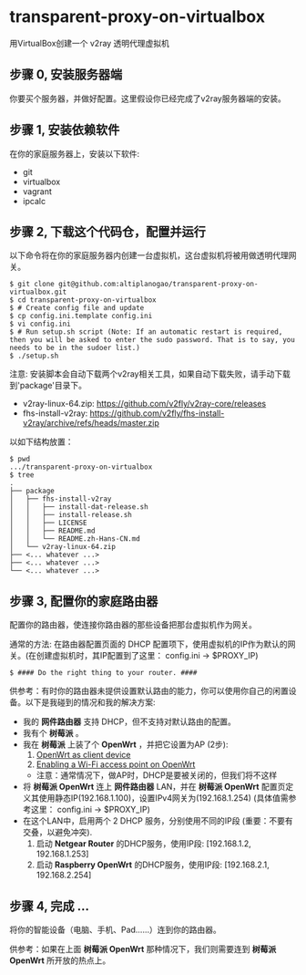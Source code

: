 # transparent-proxy-on-virtualbox

用VirtualBox创建一个 v2ray 透明代理虚拟机

<!-- https://guide.v2fly.org/en_US/app/transparent_proxy.html#pros -->

## 步骤 0, 安装服务器端

你要买个服务器，并做好配置。这里假设你已经完成了v2ray服务器端的安装。

## 步骤 1, 安装依赖软件

在你的家庭服务器上，安装以下软件:

* git
* virtualbox
* vagrant
* ipcalc

## 步骤 2, 下载这个代码仓，配置并运行

以下命令将在你的家庭服务器内创建一台虚拟机，这台虚拟机将被用做透明代理网关。

``` shell
$ git clone git@github.com:altiplanogao/transparent-proxy-on-virtualbox.git
$ cd transparent-proxy-on-virtualbox
$ # Create config file and update
$ cp config.ini.template config.ini
$ vi config.ini
$ # Run setup.sh script (Note: If an automatic restart is required, then you will be asked to enter the sudo password. That is to say, you needs to be in the sudoer list.)
$ ./setup.sh
```

注意: 安装脚本会自动下载两个v2ray相关工具，如果自动下载失败，请手动下载到'package'目录下。
* v2ray-linux-64.zip: https://github.com/v2fly/v2ray-core/releases
* fhs-install-v2ray: https://github.com/v2fly/fhs-install-v2ray/archive/refs/heads/master.zip

以如下结构放置：
```
$ pwd
.../transparent-proxy-on-virtualbox
$ tree
.
├── package
│   ├── fhs-install-v2ray
│   │   ├── install-dat-release.sh
│   │   ├── install-release.sh
│   │   ├── LICENSE
│   │   ├── README.md
│   │   └── README.zh-Hans-CN.md
│   └── v2ray-linux-64.zip
├── <... whatever ...>
├── <... whatever ...>
└── <... whatever ...>
```

## 步骤 3, 配置你的家庭路由器

配置你的路由器，使连接你路由器的那些设备把那台虚拟机作为网关。

通常的方法: 在路由器配置页面的 DHCP 配置项下，使用虚拟机的IP作为默认的网关。(在创建虚拟机时，其IP配置到了这里： config.ini -> $PROXY_IP)
```
$ #### Do the right thing to your router. ####
```

供参考：有时你的路由器未提供设置默认路由的能力，你可以使用你自己的闲置设备。以下是我碰到的情况和我的解决方案:
* 我的 **网件路由器** 支持 DHCP，但不支持对默认路由的配置。
* 我有个 **树莓派** 。
* 我在 **树莓派** 上装了个 **OpenWrt** ，并把它设置为AP (2步):
  1. [OpenWrt as client device](https://openwrt.org/docs/guide-user/network/openwrt_as_clientdevice)
  1. [Enabling a Wi-Fi access point on OpenWrt](https://openwrt.org/docs/guide-quick-start/basic_wifi)
  * 注意：通常情况下，做AP时，DHCP是要被关闭的，但我们将不这样
* 将 **树莓派 OpenWrt** 连上 **网件路由器** LAN，并在 **树莓派 OpenWrt** 配置页定义其使用静态IP(192.168.1.100)，设置IPv4网关为(192.168.1.254) (具体值需参考这里： config.ini -> $PROXY_IP)
* 在这个LAN中，启用两个 2 DHCP 服务，分别使用不同的IP段 (重要：不要有交叠，以避免冲突).
  1. 启动 **Netgear Router** 的DHCP服务，使用IP段: [192.168.1.2, 192.168.1.253]
  2. 启动 **Raspberry OpenWrt** 的DHCP服务，使用IP段: [192.168.2.1, 192.168.2.254]


## 步骤 4, 完成 ...
将你的智能设备（电脑、手机、Pad……）连到你的路由器。

供参考：如果在上面 **树莓派 OpenWrt** 那种情况下，我们则需要连到 **树莓派 OpenWrt** 所开放的热点上。


